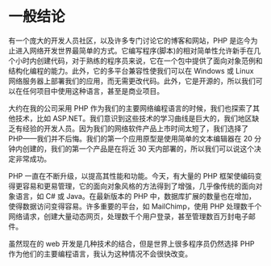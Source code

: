 # 一般结论

有一个庞大的开发人员社区，以及许多专门讨论它的博客和网站，PHP 是迄今为止进入网络开发世界最简单的方式。它编写程序(脚本)的相对简单性允许新手在几个小时内创建代码，对于熟练的程序员来说，它在一个包中提供了面向对象范例和结构化编程的能力。此外，它的多平台兼容性使我们可以在 Windows 或 Linux 网络服务器上部署我们的应用，而无需更改代码。此外，它是开源的，所以我们可以在任何项目中使用这种语言，甚至是商业项目。

大约在我的公司采用 PHP 作为我们的主要网络编程语言的时候，我们也探索了其他技术，比如 ASP.NET。我们意识到这些技术的学习曲线是巨大的，我们地区缺乏有经验的开发人员。因为我们的网络软件产品上市时间太短了，我们选择了 PHP——我们并不后悔。我们的第一个应用原型是使用简单的文本编辑器在 20 分钟内创建的，我们的第一个产品是在将近 30 天内部署的，所以我们可以说这个决定非常成功。

PHP 一直在不断升级，以提高其性能和功能。今天，有大量的 PHP 框架使编码变得更容易和更易管理，它的面向对象风格的方法得到了增强，几乎像传统的面向对象语言，如 C# 或 Java。在最新版本的 PHP 中，数据库扩展的数量也在增加，使得数据访问变得容易。许多重要的平台，如 MailChimp，使用 PHP 处理数千个网络请求，创建大量动态网页，处理数千个用户登录，甚至管理数百万封电子邮件。

虽然现在的 web 开发是几种技术的结合，但是世界上很多程序员仍然选择 PHP 作为他们的主要编程语言，我认为这种情况不会很快改变。